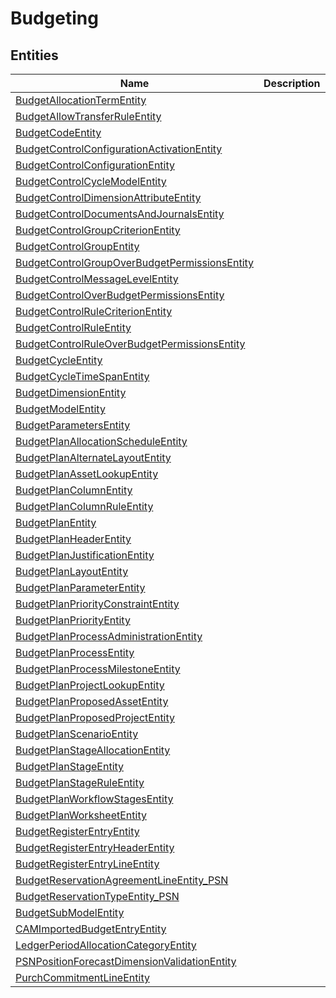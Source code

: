 
# Budgeting


## Entities

|Name|Description|
|---|---|
|[BudgetAllocationTermEntity](BudgetAllocationTermEntity.cdm.json)||
|[BudgetAllowTransferRuleEntity](BudgetAllowTransferRuleEntity.cdm.json)||
|[BudgetCodeEntity](BudgetCodeEntity.cdm.json)||
|[BudgetControlConfigurationActivationEntity](BudgetControlConfigurationActivationEntity.cdm.json)||
|[BudgetControlConfigurationEntity](BudgetControlConfigurationEntity.cdm.json)||
|[BudgetControlCycleModelEntity](BudgetControlCycleModelEntity.cdm.json)||
|[BudgetControlDimensionAttributeEntity](BudgetControlDimensionAttributeEntity.cdm.json)||
|[BudgetControlDocumentsAndJournalsEntity](BudgetControlDocumentsAndJournalsEntity.cdm.json)||
|[BudgetControlGroupCriterionEntity](BudgetControlGroupCriterionEntity.cdm.json)||
|[BudgetControlGroupEntity](BudgetControlGroupEntity.cdm.json)||
|[BudgetControlGroupOverBudgetPermissionsEntity](BudgetControlGroupOverBudgetPermissionsEntity.cdm.json)||
|[BudgetControlMessageLevelEntity](BudgetControlMessageLevelEntity.cdm.json)||
|[BudgetControlOverBudgetPermissionsEntity](BudgetControlOverBudgetPermissionsEntity.cdm.json)||
|[BudgetControlRuleCriterionEntity](BudgetControlRuleCriterionEntity.cdm.json)||
|[BudgetControlRuleEntity](BudgetControlRuleEntity.cdm.json)||
|[BudgetControlRuleOverBudgetPermissionsEntity](BudgetControlRuleOverBudgetPermissionsEntity.cdm.json)||
|[BudgetCycleEntity](BudgetCycleEntity.cdm.json)||
|[BudgetCycleTimeSpanEntity](BudgetCycleTimeSpanEntity.cdm.json)||
|[BudgetDimensionEntity](BudgetDimensionEntity.cdm.json)||
|[BudgetModelEntity](BudgetModelEntity.cdm.json)||
|[BudgetParametersEntity](BudgetParametersEntity.cdm.json)||
|[BudgetPlanAllocationScheduleEntity](BudgetPlanAllocationScheduleEntity.cdm.json)||
|[BudgetPlanAlternateLayoutEntity](BudgetPlanAlternateLayoutEntity.cdm.json)||
|[BudgetPlanAssetLookupEntity](BudgetPlanAssetLookupEntity.cdm.json)||
|[BudgetPlanColumnEntity](BudgetPlanColumnEntity.cdm.json)||
|[BudgetPlanColumnRuleEntity](BudgetPlanColumnRuleEntity.cdm.json)||
|[BudgetPlanEntity](BudgetPlanEntity.cdm.json)||
|[BudgetPlanHeaderEntity](BudgetPlanHeaderEntity.cdm.json)||
|[BudgetPlanJustificationEntity](BudgetPlanJustificationEntity.cdm.json)||
|[BudgetPlanLayoutEntity](BudgetPlanLayoutEntity.cdm.json)||
|[BudgetPlanParameterEntity](BudgetPlanParameterEntity.cdm.json)||
|[BudgetPlanPriorityConstraintEntity](BudgetPlanPriorityConstraintEntity.cdm.json)||
|[BudgetPlanPriorityEntity](BudgetPlanPriorityEntity.cdm.json)||
|[BudgetPlanProcessAdministrationEntity](BudgetPlanProcessAdministrationEntity.cdm.json)||
|[BudgetPlanProcessEntity](BudgetPlanProcessEntity.cdm.json)||
|[BudgetPlanProcessMilestoneEntity](BudgetPlanProcessMilestoneEntity.cdm.json)||
|[BudgetPlanProjectLookupEntity](BudgetPlanProjectLookupEntity.cdm.json)||
|[BudgetPlanProposedAssetEntity](BudgetPlanProposedAssetEntity.cdm.json)||
|[BudgetPlanProposedProjectEntity](BudgetPlanProposedProjectEntity.cdm.json)||
|[BudgetPlanScenarioEntity](BudgetPlanScenarioEntity.cdm.json)||
|[BudgetPlanStageAllocationEntity](BudgetPlanStageAllocationEntity.cdm.json)||
|[BudgetPlanStageEntity](BudgetPlanStageEntity.cdm.json)||
|[BudgetPlanStageRuleEntity](BudgetPlanStageRuleEntity.cdm.json)||
|[BudgetPlanWorkflowStagesEntity](BudgetPlanWorkflowStagesEntity.cdm.json)||
|[BudgetPlanWorksheetEntity](BudgetPlanWorksheetEntity.cdm.json)||
|[BudgetRegisterEntryEntity](BudgetRegisterEntryEntity.cdm.json)||
|[BudgetRegisterEntryHeaderEntity](BudgetRegisterEntryHeaderEntity.cdm.json)||
|[BudgetRegisterEntryLineEntity](BudgetRegisterEntryLineEntity.cdm.json)||
|[BudgetReservationAgreementLineEntity_PSN](BudgetReservationAgreementLineEntity_PSN.cdm.json)||
|[BudgetReservationTypeEntity_PSN](BudgetReservationTypeEntity_PSN.cdm.json)||
|[BudgetSubModelEntity](BudgetSubModelEntity.cdm.json)||
|[CAMImportedBudgetEntryEntity](CAMImportedBudgetEntryEntity.cdm.json)||
|[LedgerPeriodAllocationCategoryEntity](LedgerPeriodAllocationCategoryEntity.cdm.json)||
|[PSNPositionForecastDimensionValidationEntity](PSNPositionForecastDimensionValidationEntity.cdm.json)||
|[PurchCommitmentLineEntity](PurchCommitmentLineEntity.cdm.json)||
